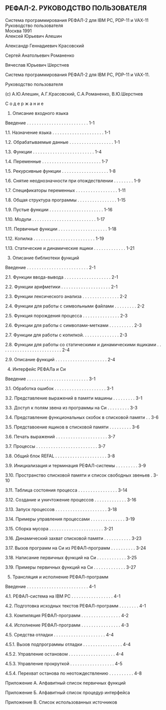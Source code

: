 РЕФАЛ-2. РУКОВОДСТВО ПОЛЬЗОВАТЕЛЯ
-------------------------------------

Система программирования РЕФАЛ-2 для IBM PC, PDP-11 и VAX-11  
Руководство пользователя  
Москва 1991  
Алексей Юрьевич Алешин

Александр Геннадиевич Красовский

Сергей Анатольевич Романенко

Вячеслав Юрьевич Шерстнев

Система программирования РЕФАЛ-2 для IBM PC, PDP-11 и VAX-11.

Руководство пользователя

(c) А.Ю.Алешин, А.Г.Красовский, С.А.Романенко, В.Ю.Шерстнев


С о д е р ж а н и е

1. Описание входного языка

Введение . . . . . . . . . . . . . . . . . . . . . . . . . 1-1

1.1. Назначение языка . . . . . . . . . . . . . . . . . . . . . 1-1

1.2. Обрабатываемые данные . . . . . . . . . . . . . . . . . . 1-1

1.3. Функции . . . . . . . . . . . . . . . . . . . . . . . . . 1-4

1.4. Переменные . . . . . . . . . . . . . . . . . . . . . . . . 1-7

1.5. Рекурсивные функции . . . . . . . . . . . . . . . . . . . 1-8

1.6. Снятие неоднозначности при отождествлении . . . . . . . . 1-9

1.7. Спецификаторы переменных . . . . . . . . . . . . . . . . . 1-11

1.8. Общая структура программы . . . . . . . . . . . . . . . . 1-15

1.9. Пустые функции . . . . . . . . . . . . . . . . . . . . . . 1-16

1.10. Модули . . . . . . . . . . . . . . . . . . . . . . . . . . 1-17

1.11. Первичные функции . . . . . . . . . . . . . . . . . . . . 1-18

1.12. Копилка . . . . . . . . . . . . . . . . . . . . . . . . . 1-19

1.13. Статические и динамические ящики . . . . . . . . . . . . . 1-21

3. Описание библиотеки функций

Введение . . . . . . . . . . . . . . . . . . . . . . . . . 2-1

2.1. Функции ввода-вывода . . . . . . . . . . . . . . . . . . . 2-1

2.2. Функции арифметики . . . . . . . . . . . . . . . . . . . . 2-1

2.3. Функции лексического анализа . . . . . . . . . . . . . . . 2-2

2.4. Функции для работы с символьными файлами . . . . . . . . . 2-2

2.5. Функция порождения процесса . . . . . . . . . . . . . . . 2-3

2.6. Функции для работы с символами-метками . . . . . . . . . . 2-3

2.7. Функции для работы с копилкой. . . . . . . . . . . . . . . 2-3

2.8. Функции для работы со статическими и динамическими
 ящиками . . . . . . . . . . . . . . . . . . . . . . . . . 2-4

2.9. Описание функций . . . . . . . . . . . . . . . . . . . . . 2-4

4. Интерфейс РЕФАЛа и Си

Введение . . . . . . . . . . . . . . . . . . . . . . . . . 3-1

3.1. Обработка ошибок . . . . . . . . . . . . . . . . . . . . . 3-1

3.2. Представление выражений в памяти машины . . . . . . . . . 3-1

3.3. Доступ к полям звена из программы на Си . . . . . . . . . 3-3

3.4. Представление функциональных скобок в списковой памяти . . 3-6

3.5. Представоение ящиков в списковой памяти . . . . . . . . . 3-6

3.6. Печать выражений . . . . . . . . . . . . . . . . . . . . . 3-7

3.7. Процессы . . . . . . . . . . . . . . . . . . . . . . . . . 3-7

3.8. Общий блок REFAL . . . . . . . . . . . . . . . . . . . . . 3-8

3.9. Инициализация и терминация РЕФАЛ-системы . . . . . . . . . 3-9

3.10. Пространство списковой памяти и список свободных звеньев . 3-10

3.11. Таблица состояния процесса . . . . . . . . . . . . . . . . 3-14

3.12. Создание и уничтожение процессов . . . . . . . . . . . . . 3-16

3.13. Запуск процессов . . . . . . . . . . . . . . . . . . . . . 3-18

3.14. Примеры управления процессами . . . . . . . . . . . . . . 3-19

3.15. Сборка мусора . . . . . . . . . . . . . . . . . . . . . . 3-21

3.16. Динамический захват списковой памяти . . . . . . . . . . . 3-23

3.17. Вызов программ на Си из РЕФАЛ-программ . . . . . . . . . . 3-24

3.18. Написание первичных функций на Си . . . . . . . . . . . . 3-25

3.19. Примеры первичных функций на Си . . . . . . . . . . . . . 3-27

5. Трансляция и исполнение РЕФАЛ-программ

Введение . . . . . . . . . . . . . . . . . . . . . . . . . 4-1

4.1. РЕФАЛ-система на IBM PC . . . . . . . . . . . . . . . . . 4-1

4.2. Подготовка исходных текстов РЕФАЛ-программ . . . . . . . . 4-1

4.3. Компиляция РЕФАЛ-программ . . . . . . . . . . . . . . . . 4-2

4.4. Исполнение РЕФАЛ-программ . . . . . . . . . . . . . . . . 4-3

4.5. Средства отладки . . . . . . . . . . . . . . . . . . . . . 4-4

4.5.1. Вызов подпрограммы отладки . . . . . . . . . . . . . . . . 4-4

4.5.2. Управление остановом . . . . . . . . . . . . . . . . . . . 4-4

4.5.3. Управление прокруткой . . . . . . . . . . . . . . . . . . 4-5

4.5.4. Перехват останова по неотождествлению . . . . . . . . . . 4-8

Приложение А. Алфавитный список первичных функций

Приложение Б. Алфавитный список процедур интерфейса

Приложение В. Список использованных источников


